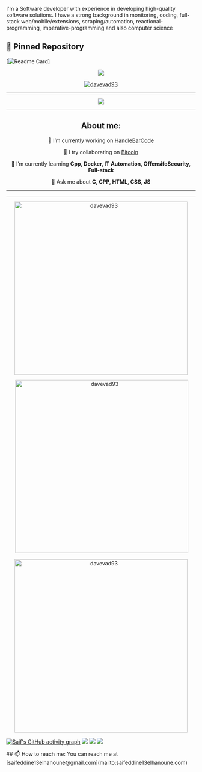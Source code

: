 I'm a Software developer with experience in developing high-quality software solutions. I have a strong background in monitoring, coding, full-stack web/mobile/extensions, scraping/automation, reactional-programming, imperative-programming and also computer science

## 📌 Pinned Repository
  [![Readme Card](https://github-readme-stats.vercel.app/api/pin/?username=saifeddineelhanoune&repo=HandlingBarCode&theme=tokyonight)]  
<div align="center">
  <img  src="./github-header-image.png"/>
  <p align="center"><a href="https://github.com/ryo-ma/github-profile-trophy"><img src="https://github-profile-trophy.vercel.app/?username=saifeddineelhanoune&theme=onedark" alt="davevad93" /></a></p>
</div>  

<hr>

<div align="center">
    <a href="https://github.com/saifeddineelhanoune"><img src="https://komarev.com/ghpvc/?username=saifeddineelhanoune&color=brightgreen&style=for-the-badge"/><a/>
</div>

<hr>

<div align="center">
      <h2>About me:</h2>
      <p></p>
      <p>🔭 I’m currently working on <a href="https://github.com/davevad93/HandlingBarCode">HandleBarCode</a></p>
      <p>👯 I try collaborating on <a href="https://github.com/Bitcoin">Bitcoin</a></p>
      <p>🌱 I’m currently learning <b>Cpp, Docker, IT Automation, OffensifeSecurity, Full-stack</b></p> 
      <p>💬 Ask me about <b>C, CPP, HTML, CSS, JS</b></p> 
</div>

<hr>

<hr>

<div align="center">
  <p><img src="https://github-readme-stats.vercel.app/api/top-langs?username=saifeddineelhanoune&show_icons=true&locale=en&layout=compact&theme=onedark" alt="davevad93" width=460 /></p>
  <p>&nbsp;<img src="https://github-readme-stats.vercel.app/api?username=saifeddineelhanoune&show_icons=true&locale=en&theme=onedark" alt="davevad93" width=460 /></p>
  <p><img src="https://github-readme-streak-stats.herokuapp.com/?user=saifeddineelhanoune&&theme=onedark" alt="davevad93" width=460 /></p>
</div>

[![Saif's GitHub activity graph](https://github-readme-activity-graph.vercel.app/graph?username=saifeddineelhanoune&theme=github-compact&bg_color=282C35)](https://github.com/ashutosh00710/github-readme-activity-graph)
    <a href="https://www.linkedin.com/in/saifeddine-elhanoune/"><img src="https://img.shields.io/badge/linkedin-%230177B5?style=flat&logo=linkedin&logoColor=white"/></a>
    <a href="https://www.instagram.com/whereisme003/"><img src="https://img.shields.io/badge/instagram-%23E4415F?style=flat&logo=instagram&logoColor=white"/></a>
    <a href="https://twitter.com/saifeddine003"><img src="https://img.shields.io/badge/twitter-%231FA1F1?style=flat&logo=twitter&logoColor=white"/></a>
  </p>
## 📫 How to reach me:
You can reach me at [saifeddine13elhanoune@gmail.com](mailto:saifeddine13elhanoune.com)



